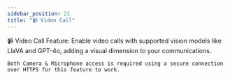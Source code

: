 ```yaml
---
sidebar_position: 21
title: "📹 Video Call"
---
```


📹 Video Call Feature: Enable video calls with supported vision models like LlaVA and GPT-4o, adding a visual dimension to your communications.

    Both Camera & Microphone access is required using a secure connection over HTTPS for this feature to work.
